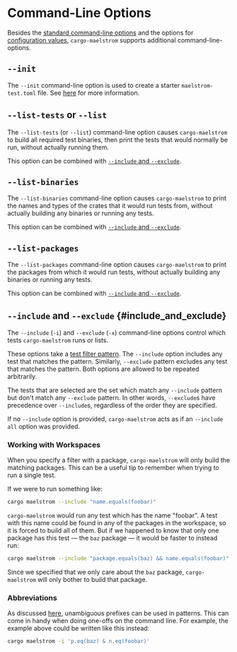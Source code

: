 # Command-Line Options

Besides the [standard command-line options](../standard-cli.md) and the options for [configuration values](config.md),
`cargo-maelstrom` supports additional command-line-options.

## `--init`

The `--init` command-line option is used to create a starter
`maelstrom-test.toml` file. See [here](spec/initializing.html) for more
information.

## `--list-tests` or `--list`

The `--list-tests` (or `--list`) command-line option causes `cargo-maelstrom`
to build all required test binaries, then print the tests that would normally
be run, without actually running them.

This option can be combined with [`--include` and `--exclude`](#include_and_exclude).

## `--list-binaries`

The `--list-binaries` command-line option causes `cargo-maelstrom` to print the
names and types of the crates that it would run tests from, without actually
building any binaries or running any tests.

This option can be combined with [`--include` and `--exclude`](#include_and_exclude).

## `--list-packages`

The `--list-packages` command-line option causes `cargo-maelstrom` to print the
packages from which it would run tests, without actually building any binaries
or running any tests.

This option can be combined with [`--include` and `--exclude`](#include_and_exclude).

## `--include` and `--exclude` {#include_and_exclude}

The `--include` (`-i`) and `--exclude` (`-x`) command-line options control which tests
`cargo-maelstrom` runs or lists.

These options take a [test filter pattern](filter.md). The `--include` option
includes any test that matches the pattern. Similarly, `--exclude` pattern
excludes any test that matches the pattern. Both options are allowed to be
repeated arbitrarily.

The tests that are selected are the set which match any `--include` pattern but
don't match any `--exclude` pattern. In other words, `--exclude`s have precedence
over `--include`s, regardless of the order they are specified.

If no `--include` option is provided, `cargo-maelstrom` acts as if an
`--include all` option was provided.

### Working with Workspaces

When you specify a filter with a package, `cargo-maelstrom` will only build the
matching packages. This can be a useful tip to remember when trying to run a
single test.

If we were to run something like:
```bash
cargo maelstrom --include "name.equals(foobar)"
```

`cargo-maelstrom` would run any test which has the name "foobar". A test with
this name could be found in any of the packages in the workspace, so it is
forced to build all of them. But if we happened to know that only one package has
this test &mdash; the `baz` package &mdash; it would be faster to instead run:

```bash
cargo maelstrom --include "package.equals(baz) && name.equals(foobar)"
```

Since we specified that we only care about the `baz` package, `cargo-maelstrom`
will only bother to build that package.

### Abbreviations

As discussed [here](filter.md#abbreviations), unambiguous prefixes can be used
in patterns. This can come in handy when doing one-offs on the command line.
For example, the example above could be written like this instead:

```bash
cargo maelstrom -i 'p.eq(baz) & n.eq(foobar)'
```
